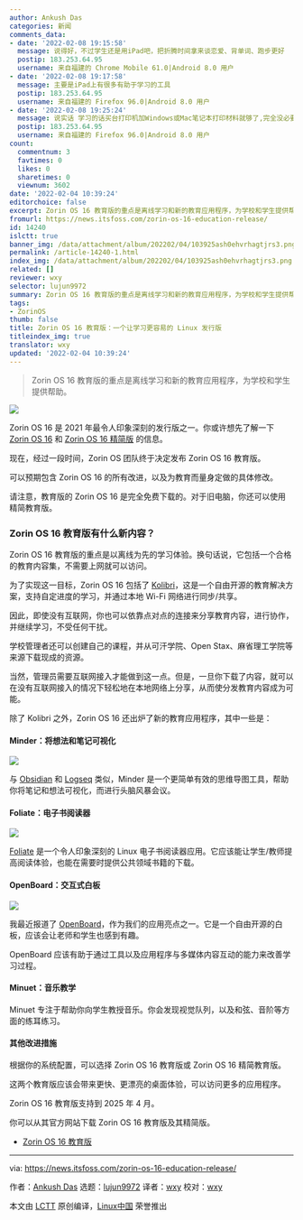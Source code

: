 ```yaml
---
author: Ankush Das
categories: 新闻
comments_data:
- date: '2022-02-08 19:15:58'
  message: 说得好，不过学生还是用iPad吧，把折腾时间拿来谈恋爱、背单词、跑步更好
  postip: 183.253.64.95
  username: 来自福建的 Chrome Mobile 61.0|Android 8.0 用户
- date: '2022-02-08 19:17:58'
  message: 主要是iPad上有很多有助于学习的工具
  postip: 183.253.64.95
  username: 来自福建的 Firefox 96.0|Android 8.0 用户
- date: '2022-02-08 19:25:24'
  message: 说实话 学习的话买台打印机加Windows或Mac笔记本打印材料就够了,完全没必要装Zorin发行版做做样子
  postip: 183.253.64.95
  username: 来自福建的 Firefox 96.0|Android 8.0 用户
count:
  commentnum: 3
  favtimes: 0
  likes: 0
  sharetimes: 0
  viewnum: 3602
date: '2022-02-04 10:39:24'
editorchoice: false
excerpt: Zorin OS 16 教育版的重点是离线学习和新的教育应用程序，为学校和学生提供帮助。
fromurl: https://news.itsfoss.com/zorin-os-16-education-release/
id: 14240
islctt: true
banner_img: /data/attachment/album/202202/04/103925ash0ehvrhagtjrs3.png
permalink: /article-14240-1.html
index_img: /data/attachment/album/202202/04/103925ash0ehvrhagtjrs3.png.thumb.jpg
related: []
reviewer: wxy
selector: lujun9972
summary: Zorin OS 16 教育版的重点是离线学习和新的教育应用程序，为学校和学生提供帮助。
tags:
- ZorinOS
thumb: false
title: Zorin OS 16 教育版：一个让学习更容易的 Linux 发行版
titleindex_img: true
translator: wxy
updated: '2022-02-04 10:39:24'
---
```



> 
> Zorin OS 16 教育版的重点是离线学习和新的教育应用程序，为学校和学生提供帮助。
> 
> 
> 


![](/data/attachment/album/202202/04/103925ash0ehvrhagtjrs3.png)


Zorin OS 16 是 2021 年最令人印象深刻的发行版之一。你或许想先了解一下 [Zorin OS 16](https://news.itsfoss.com/zorin-os-16-features/) 和 [Zorin OS 16 精简版](https://news.itsfoss.com/zorin-os-16-lite-release/) 的信息。


现在，经过一段时间，Zorin OS 团队终于决定发布 Zorin OS 16 教育版。


可以预期包含 Zorin OS 16 的所有改进，以及为教育而量身定做的具体修改。


请注意，教育版的 Zorin OS 16 是完全免费下载的。对于旧电脑，你还可以使用精简教育版。


### Zorin OS 16 教育版有什么新内容？


Zorin OS 16 教育版的重点是以离线为先的学习体验。换句话说，它包括一个合格的教育内容集，不需要上网就可以访问。


为了实现这一目标，Zorin OS 16 包括了 [Kolibri](https://learningequality.org/kolibri/)，这是一个自由开源的教育解决方案，支持自定进度的学习，并通过本地 Wi-Fi 网络进行同步/共享。


因此，即使没有互联网，你也可以依靠点对点的连接来分享教育内容，进行协作，并继续学习，不受任何干扰。


学校管理者还可以创建自己的课程，并从可汗学院、Open Stax、麻省理工学院等来源下载现成的资源。


当然，管理员需要互联网接入才能做到这一点。但是，一旦你下载了内容，就可以在没有互联网接入的情况下轻松地在本地网络上分享，从而使分发教育内容成为可能。


除了 Kolibri 之外，Zorin OS 16 还出炉了新的教育应用程序，其中一些是：


#### Minder：将想法和笔记可视化


![](/data/attachment/album/202202/04/103926p6ek73gzn7gkdv2k.png)


与 [Obsidian](https://itsfoss.com/obsidian-markdown-editor/) 和 [Logseq](https://itsfoss.com/logseq/) 类似，Minder 是一个更简单有效的思维导图工具，帮助你将笔记和想法可视化，而进行头脑风暴会议。


#### Foliate：电子书阅读器


![](/data/attachment/album/202202/04/103928m8wbdcf42bf7t7bd.png)


[Foliate](https://itsfoss.com/foliate-ebook-viewer/) 是一个令人印象深刻的 Linux 电子书阅读器应用。它应该能让学生/教师提高阅读体验，也能在需要时提供公共领域书籍的下载。


#### OpenBoard：交互式白板


![](/data/attachment/album/202202/04/103929uq4i1cueujgv4edq.png)


我最近报道了 [OpenBoard](/article-14212-1.html)，作为我们的应用亮点之一。它是一个自由开源的白板，应该会让老师和学生也感到有趣。


OpenBoard 应该有助于通过工具以及应用程序与多媒体内容互动的能力来改善学习过程。


#### Minuet：音乐教学


Minuet 专注于帮助你向学生教授音乐。你会发现视觉队列，以及和弦、音阶等方面的练耳练习。


#### 其他改进措施


根据你的系统配置，可以选择 Zorin OS 16 教育版或 Zorin OS 16 精简教育版。


这两个教育版应该会带来更快、更漂亮的桌面体验，可以访问更多的应用程序。


Zorin OS 16 教育版支持到 2025 年 4 月。


你可以从其官方网站下载 Zorin OS 16 教育版及其精简版。


* [Zorin OS 16 教育版](https://zorin.com/os/education/)




---


via: <https://news.itsfoss.com/zorin-os-16-education-release/>


作者：[Ankush Das](https://news.itsfoss.com/author/ankush/) 选题：[lujun9972](https://github.com/lujun9972) 译者：[wxy](https://github.com/wxy) 校对：[wxy](https://github.com/wxy)


本文由 [LCTT](https://github.com/LCTT/TranslateProject) 原创编译，[Linux中国](https://linux.cn/) 荣誉推出